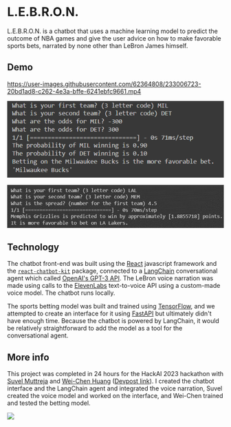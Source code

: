 # L.E.B.R.O.N.

L.E.B.R.O.N. is a chatbot that uses a machine learning model to predict the outcome of NBA games and give the user advice on how to make favorable sports bets, narrated by none other than LeBron James himself.

## Demo

https://user-images.githubusercontent.com/62364808/233006723-20bd1ad8-c262-4e3a-bffe-6241ebfc9661.mp4

![](./media/model1.png)

![](./media/model2.png)

## Technology

The chatbot front-end was built using the [React](https://react.dev/) javascript framework and the [`react-chatbot-kit`](https://www.npmjs.com/package/react-chatbot-kit) package, connected to a [LangChain](https://github.com/hwchase17/langchain) conversational agent which called [OpenAI's GPT-3 API](https://openai.com/product). The LeBron voice narration was made using calls to the [ElevenLabs](https://beta.elevenlabs.io/) text-to-voice API using a custom-made voice model. The chatbot runs locally.

The sports betting model was built and trained using [TensorFlow](https://www.tensorflow.org/), and we attempted to create an interface for it using [FastAPI](https://fastapi.tiangolo.com/) but ultimately didn't have enough time. Because the chatbot is powered by LangChain, it would be relatively straightforward to add the model as a tool for the conversational agent.

## More info

This project was completed in 24 hours for the HackAI 2023 hackathon with [Suvel Muttreja](https://github.com/suvelmuttreja) and [Wei-Chen Huang](https://github.com/weichenhuang1) ([Devpost link](https://devpost.com/software/l-e-b-r-o-n)). I created the chatbot interface and the LangChain agent and integrated the voice narration, Suvel created the voice model and worked on the interface, and Wei-Chen trained and tested the betting model.

![](./media/team.jpg)

